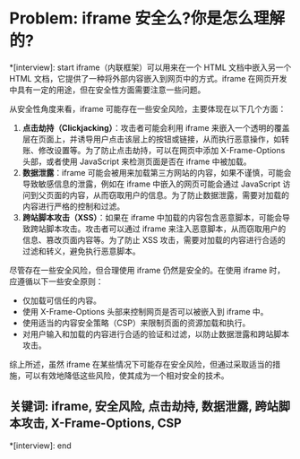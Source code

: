 # Problem: iframe 安全么?你是怎么理解的?

*[interview]: start
iframe（内联框架）可以用来在一个 HTML 文档中嵌入另一个 HTML 文档，它提供了一种将外部内容嵌入到网页中的方式。iframe 在网页开发中具有一定的用途，但在安全性方面需要注意一些问题。

从安全性角度来看，iframe 可能存在一些安全风险，主要体现在以下几个方面：

1. **点击劫持（Clickjacking）**：攻击者可能会利用 iframe 来嵌入一个透明的覆盖层在页面上，并诱导用户点击该层上的按钮或链接，从而执行恶意操作，如转账、修改设置等。为了防止点击劫持，可以在网页中添加 X-Frame-Options 头部，或者使用 JavaScript 来检测页面是否在 iframe 中被加载。
2. **数据泄露**：iframe 可能会被用来加载第三方网站的内容，如果不谨慎，可能会导致敏感信息的泄露，例如在 iframe 中嵌入的网页可能会通过 JavaScript 访问到父页面的内容，从而窃取用户的信息。为了防止数据泄露，需要对加载的内容进行严格的控制和过滤。
3. **跨站脚本攻击（XSS）**：如果在 iframe 中加载的内容包含恶意脚本，可能会导致跨站脚本攻击。攻击者可以通过 iframe 来注入恶意脚本，从而窃取用户的信息、篡改页面内容等。为了防止 XSS 攻击，需要对加载的内容进行合适的过滤和转义，避免执行恶意脚本。

尽管存在一些安全风险，但合理使用 iframe 仍然是安全的。在使用 iframe 时，应遵循以下一些安全原则：

- 仅加载可信任的内容。
- 使用 X-Frame-Options 头部来控制网页是否可以被嵌入到 iframe 中。
- 使用适当的内容安全策略（CSP）来限制页面的资源加载和执行。
- 对用户输入和加载的内容进行合适的验证和过滤，以防止数据泄露和跨站脚本攻击。

综上所述，虽然 iframe 在某些情况下可能存在安全风险，但通过采取适当的措施，可以有效地降低这些风险，使其成为一个相对安全的技术。

## 关键词: iframe, 安全风险, 点击劫持, 数据泄露, 跨站脚本攻击, X-Frame-Options, CSP
*[interview]: end
